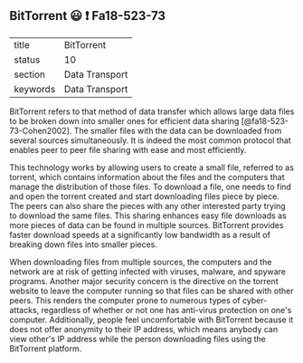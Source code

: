 ## BitTorrent :smiley:  :exclamation: Fa18-523-73


|          |                |
| -------- | -------------- |
| title    | BitTorrent     | 
| status   | 10             |
| section  | Data Transport |
| keywords | Data Transport |



BitTorrent refers to that method of data transfer which allows large
data files to be broken down into smaller ones for efficient data
sharing [@fa18-523-73-Cohen2002]. The smaller files with the data can be
downloaded from several sources simultaneously. It is indeed the most
common protocol that enables peer to peer file sharing with ease and
most efficiently.

This technology works by allowing users to create a small file,
referred to as torrent, which contains information about the files
and the computers that manage the distribution of those files. To
download a file, one needs to find and open the torrent created and
start downloading files piece by piece. The peers can also share the
pieces with any other interested party trying to download the same
files. This sharing enhances easy file downloads as more pieces of
data can be found in multiple sources. BitTorrent provides faster
download speeds at a significantly low bandwidth as a result of
breaking down files into smaller pieces.

When downloading files from multiple
sources, the computers and the network are at risk of getting infected
with viruses, malware, and spyware programs. Another major security
concern is the directive on the torrent website to leave the computer
running so that files can be shared with other peers. This renders the
computer prone to numerous types of cyber-attacks, regardless of
whether or not one has anti-virus protection on one's computer.
Additionally, people feel uncomfortable with BitTorrent because it does not
offer anonymity to their IP address, which means anybody can view other's IP
address while the person downloading files using the BitTorrent platform.



